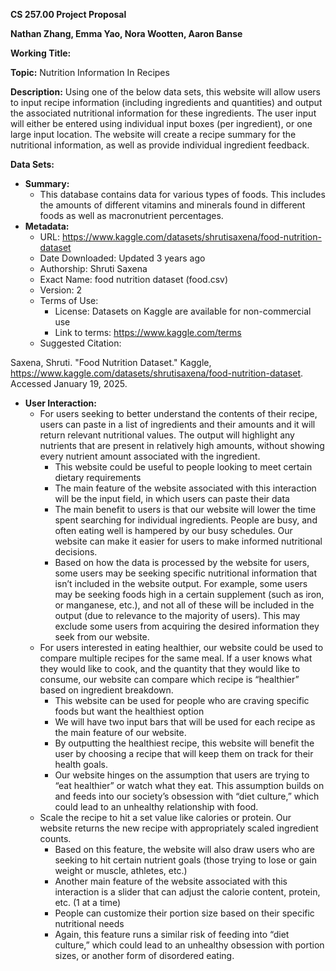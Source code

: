 ﻿**CS 257.00 Project Proposal**

**Nathan Zhang, Emma Yao, Nora Wootten, Aaron Banse**

**Working Title:** 

**Topic:** Nutrition Information In Recipes

**Description:** Using one of the below data sets, this website will allow users to input recipe information (including ingredients and quantities) and output the associated nutritional information for these ingredients. The user input will either be entered using individual input boxes (per ingredient), or one large input location. The website will create a recipe summary for the nutritional information, as well as provide individual ingredient feedback.

**Data Sets:** 

- **Summary:**
  - This database contains data for various types of foods. This includes the amounts of different vitamins and minerals found in different foods as well as macronutrient percentages.
- **Metadata:**
  - URL: <https://www.kaggle.com/datasets/shrutisaxena/food-nutrition-dataset> 
  - Date Downloaded: Updated 3 years ago 
  - Authorship: Shruti Saxena
  - Exact Name: food nutrition dataset (food.csv)
  - Version: 2
  - Terms of Use:
    - License: Datasets on Kaggle are available for non-commercial use
    - Link to terms: <https://www.kaggle.com/terms> 
  - Suggested Citation: 

Saxena, Shruti. "Food Nutrition Dataset." Kaggle, <https://www.kaggle.com/datasets/shrutisaxena/food-nutrition-dataset>. Accessed January 19, 2025.

- **User Interaction:**
  - For users seeking to better understand the contents of their recipe, users can paste in a list of ingredients and their amounts and it will return relevant nutritional values. The output will highlight any nutrients that are present in relatively high amounts, without showing every nutrient amount associated with the ingredient.
    - This website could be useful to people looking to meet certain dietary requirements
    - The main feature of the website associated with this interaction will be the input field, in which users can paste their data
    - The main benefit to users is that our website will lower the time spent searching for individual ingredients. People are busy, and often eating well is hampered by our busy schedules. Our website can make it easier for users to make informed nutritional decisions.
    - Based on how the data is processed by the website for users, some users may be seeking specific nutritional information that isn’t included in the website output. For example, some users may be seeking foods high in a certain supplement (such as iron, or manganese, etc.), and not all of these will be included in the output (due to relevance to the majority of users). This may exclude some users from acquiring the desired information they seek from our website.
  - For users interested in eating healthier, our website could be used to compare multiple recipes for the same meal. If a user knows what they would like to cook, and the quantity that they would like to consume, our website can compare which recipe is “healthier” based on ingredient breakdown.
    - This website can be used for people who are craving specific foods but want the healthiest option
    - We will have two input bars that will be used for each recipe as the main feature of our website.
    - By outputting the healthiest recipe, this website will benefit the user by choosing a recipe that will keep them on track for their health goals.
    - Our website hinges on the assumption that users are trying to “eat healthier” or watch what they eat. This assumption builds on and feeds into our society’s obsession with “diet culture,” which could lead to an unhealthy relationship with food.
  - Scale the recipe to hit a set value like calories or protein. Our website returns the new recipe with appropriately scaled ingredient counts. 
    - Based on this feature, the website will also draw users who are seeking to hit certain nutrient goals (those trying to lose or gain weight or muscle, athletes, etc.)
    - Another main feature of the website associated with this interaction is a slider that can adjust the calorie content, protein, etc. (1 at a time)
    - People can customize their portion size based on their specific nutritional needs
    - Again, this feature runs a similar risk of feeding into “diet culture,” which could lead to an unhealthy obsession with portion sizes, or another form of disordered eating.
